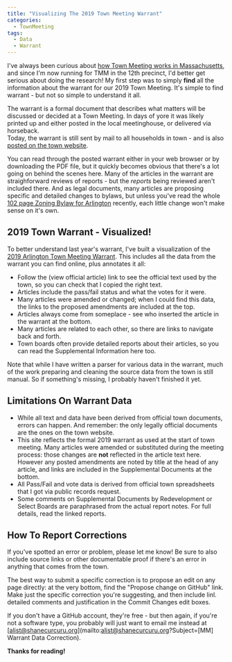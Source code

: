```yaml
---
title: "Visualizing The 2019 Town Meeting Warrant"
categories:
  - TownMeeting
tags:
  - Data
  - Warrant
---
```


I've always been curious about [how Town Meeting works in Massachusetts](https://www.sec.state.ma.us/cis/cistwn/twnidx.htm),
and since I'm now running for TMM in the 12th precinct, I'd better get 
serious about doing the research!  My first step was to simply **find** 
all the information about the warrant for our 2019 Town Meeting.  It's 
simple to find warrant - but not so simple to understand it all.

The warrant is a formal document that describes what matters will be discussed 
or decided at a Town Meeting.  In days of yore it was likely printed up 
and either posted in the local meetinghouse, or delivered via horseback.  
Today, the warrant is still sent by mail to all households in town - and 
is also [posted on the town website](https://www.arlingtonma.gov/town-governance/town-meeting/2019-town-meeting-warrant).

You can read through the posted warrant either in your web browser or by downloading 
the PDF file, but it quickly becomes obvious that there's a lot going on 
behind the scenes here.  Many of the articles in the warrant are 
straighforward reviews of reports - but the _reports_ being reviewed aren't 
included there.  And as legal documents, many articles are proposing 
specific and detailed changes to bylaws, but unless you've read the 
whole [102 page Zoning Bylaw for Arlington](https://www.arlingtonma.gov/town-governance/laws-and-regulations/zoning-bylaws) 
recently, each little change won't make sense on it's own.

## 2019 Town Warrant - Visualized!

To better understand last year's warrant, I've built a visualization of 
the [2019 Arlington Town Meeting Warrant](/tm/2019/).  This includes 
all the data from the warrant you can find online, plus annotates it all:

- Follow the (view official article) link to see the official text used by the town, so you can check that I copied the right text.
- Articles include the pass/fail status and what the votes for it were.
- Many articles were amended or changed; when I could find this data, the links to the proposed amendments are included at the top.
- Articles always come from someplace - see who inserted the article in the warrant at the bottom.
- Many articles are related to each other, so there are links to navigate back and forth.
- Town boards often provide detailed reports about their articles, so you can read the Supplemental Information here too.

Note that while I have written a parser for various data in the warrant, 
much of the work preparing and cleaning the source data from the town is 
still manual.  So if something's missing, I probably haven't finished it yet.

## Limitations On Warrant Data

- While all text and data have been derived from official town documents, 
errors can happen.  And remember: the only legally official documents 
are the ones on the town website.
- This site reflects the formal 2019 warrant as used at the start of 
town meeting.  Many articles were amended or substituted during the 
meeting process: those changes are **not** reflected in the article text
here.  However any posted amendments are noted by title at the head of any
article, and links are included in the Supplemental Documents at the bottom.
- All Pass/Fail and vote data is derived from official town spreadsheets 
that I got via public records request.
- Some comments on Supplemental Documents by Redevelopment or Select Boards are paraphrased 
from the actual report notes.  For full details, read the linked reports.

## How To Report Corrections

If you've spotted an error or problem, please let me know!  Be sure to 
also include source links or other documentable proof if there's an error 
in anything that comes from the town.

The best way to submit a specific correction is to propose an edit on 
any page directly: at the very bottom, find the "Propose change on GitHub"
link.  Make just the specific correction you're suggesting, and then include 
linl. detailed comments and justification in the Commit Changes edit boxes.

If you don't have a GitHub account, they're free - but then again, if you're 
not a software type, you probably will just want to email me instead 
at [alist@shanecurcuru.org](mailto:alist@shanecurcuru.org?Subject=[MM] Warrant Data Correction).

**Thanks for reading!**

